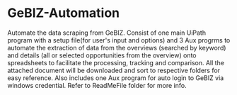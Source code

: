 # GeBIZ-Automation
Automate the data scraping from GeBIZ.
Consist of one main UiPath program with a setup file(for user's input and options) and 3 Aux progrms to automate the extraction of data from the overviews (searched by keyword) and 
details (all or selected opportunities from the overview) onto spreadsheets to facilitate the processing, tracking and comparison. 
All the attached document will be downloaded and sort to respective folders for easy reference.
Also includes one Aux program for auto login to GeBIZ via windows credential.
Refer to ReadMeFile folder for more info.

